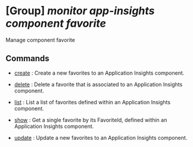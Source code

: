# [Group] _monitor app-insights component favorite_

Manage component favorite

## Commands

- [create](/Commands/monitor/app-insights/component/favorite/_create.md)
: Create a new favorites to an Application Insights component.

- [delete](/Commands/monitor/app-insights/component/favorite/_delete.md)
: Delete a favorite that is associated to an Application Insights component.

- [list](/Commands/monitor/app-insights/component/favorite/_list.md)
: List a list of favorites defined within an Application Insights component.

- [show](/Commands/monitor/app-insights/component/favorite/_show.md)
: Get a single favorite by its FavoriteId, defined within an Application Insights component.

- [update](/Commands/monitor/app-insights/component/favorite/_update.md)
: Update a new favorites to an Application Insights component.
